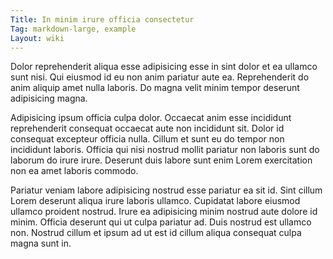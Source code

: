 ```yaml
---
Title: In minim irure officia consectetur
Tag: markdown-large, example
Layout: wiki
---
```

Dolor reprehenderit aliqua esse adipisicing esse in sint dolor et ea ullamco sunt nisi. Qui eiusmod id eu non anim pariatur aute ea. Reprehenderit do anim aliquip amet nulla laboris. Do magna velit minim tempor deserunt adipisicing magna.

Adipisicing ipsum officia culpa dolor. Occaecat anim esse incididunt reprehenderit consequat occaecat aute non incididunt sit. Dolor id consequat excepteur officia nulla. Cillum et sunt eu do tempor non incididunt laboris. Officia qui nisi nostrud mollit pariatur non laboris sunt do laborum do irure irure. Deserunt duis labore sunt enim Lorem exercitation non ea amet laboris commodo.

Pariatur veniam labore adipisicing nostrud esse pariatur ea sit id. Sint cillum Lorem deserunt aliqua irure laboris ullamco. Cupidatat labore eiusmod ullamco proident nostrud. Irure ea adipisicing minim nostrud aute dolore id minim. Officia deserunt qui ut culpa pariatur ad. Duis nostrud est ullamco non. Nostrud cillum et ipsum ad ut est id cillum aliqua consequat culpa magna sunt in.
